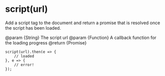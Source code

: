 # script(url)

Add a script tag to the document and return a promise that is  resolved
once the script has been loaded.

@param  {String}  The script url
@param  {Function}  A callback function for the loading progress
@return {Promise}

    script(url).then(e => {
        // loaded
    }, e => {
        // error!
    });
